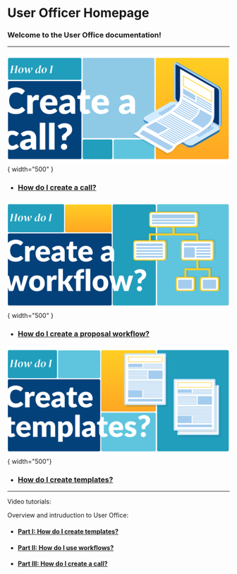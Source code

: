 # **User Officer Homepage**


### **Welcome to the User Office documentation!**

_______________________________________________________


![Call](../../../assets/images/call.png){ width="500" }

* ### [How do I create a call?](creating_call.md) 

![Workflow](../../../assets/images/workflow.png){ width="500" }

* ### [How do I create a proposal workflow?](../settings/proposal_workflow.md)

![Templates](../../../assets/images/templates.png){ width="500"}

* ### [How do I create templates?](templates.md)
_______________________________________________________

Video tutorials:

Overview and intruduction to User Office:

* #### [Part I: How do I create templates?](videos.md)

* #### [Part II: How do I use workflows?](videos.md)

* #### [Part III: How do I create a call?](videos.md)




